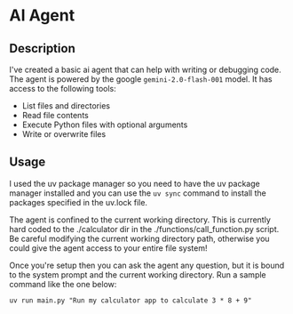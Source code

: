 # AI Agent

## Description

I've created a basic ai agent that can help with writing or debugging code. The agent is powered by the google `gemini-2.0-flash-001` model. It has access to the following tools:

- List files and directories
- Read file contents
- Execute Python files with optional arguments
- Write or overwrite files

## Usage

I used the uv package manager so you need to have the uv package manager installed and you can use the `uv sync` command to install the packages specified in the uv.lock file.

The agent is confined to the current working directory. This is currently hard coded to the ./calculator dir in the ./functions/call_function.py script. Be careful modifying the current working directory path, otherwise you could give the agent access to your entire file system!

Once you're setup then you can ask the agent any question, but it is bound to the system prompt and the current working directory. Run a sample command like the one below:

```
uv run main.py "Run my calculator app to calculate 3 * 8 + 9"
```

